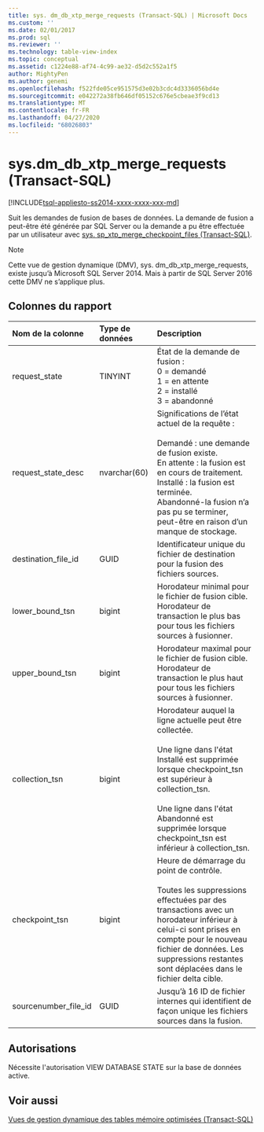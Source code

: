```yaml
---
title: sys. dm_db_xtp_merge_requests (Transact-SQL) | Microsoft Docs
ms.custom: ''
ms.date: 02/01/2017
ms.prod: sql
ms.reviewer: ''
ms.technology: table-view-index
ms.topic: conceptual
ms.assetid: c1224e88-af74-4c99-ae32-d5d2c552a1f5
author: MightyPen
ms.author: genemi
ms.openlocfilehash: f522fde05ce951575d3e02b3cdc4d3336056bd4e
ms.sourcegitcommit: e042272a38fb646df05152c676e5cbeae3f9cd13
ms.translationtype: MT
ms.contentlocale: fr-FR
ms.lasthandoff: 04/27/2020
ms.locfileid: "68026803"
---
```

# <a name="sysdm_db_xtp_merge_requests-transact-sql"></a>sys.dm_db_xtp_merge_requests (Transact-SQL)

[!INCLUDE[tsql-appliesto-ss2014-xxxx-xxxx-xxx-md](../../includes/tsql-appliesto-ss2014-xxxx-xxxx-xxx-md.md)]

Suit les demandes de fusion de bases de données. La demande de fusion a peut-être été générée par SQL Server ou la demande a pu être effectuée par un utilisateur avec [sys. sp_xtp_merge_checkpoint_files (Transact-SQL)](../../relational-databases/system-stored-procedures/sys-sp-xtp-merge-checkpoint-files-transact-sql.md).

> [!NOTE]
> Cette vue de gestion dynamique (DMV), sys. dm_db_xtp_merge_requests, existe jusqu’à Microsoft SQL Server 2014.
> Mais à partir de SQL Server 2016 cette DMV ne s’applique plus.

## <a name="columns-in-the-report"></a>Colonnes du rapport

| Nom de la colonne | Type de données | Description |
| :-- | :-- | :-- |
| request_state | TINYINT | État de la demande de fusion :<br/>0 = demandé<br/>1 = en attente<br/>2 = installé<br/>3 = abandonné |
| request_state_desc | nvarchar(60) | Significations de l’état actuel de la requête :<br/><br/>Demandé : une demande de fusion existe.<br/>En attente : la fusion est en cours de traitement.<br/>Installé : la fusion est terminée.<br/>Abandonné-la fusion n’a pas pu se terminer, peut-être en raison d’un manque de stockage. |
| destination_file_id | GUID | Identificateur unique du fichier de destination pour la fusion des fichiers sources. |
| lower_bound_tsn | bigint | Horodateur minimal pour le fichier de fusion cible. Horodateur de transaction le plus bas pour tous les fichiers sources à fusionner. |
| upper_bound_tsn | bigint | Horodateur maximal pour le fichier de fusion cible. Horodateur de transaction le plus haut pour tous les fichiers sources à fusionner. |
| collection_tsn | bigint | Horodateur auquel la ligne actuelle peut être collectée.<br/><br/>Une ligne dans l'état Installé est supprimée lorsque checkpoint_tsn est supérieur à collection_tsn.<br/><br/>Une ligne dans l'état Abandonné est supprimée lorsque checkpoint_tsn est inférieur à collection_tsn. |
| checkpoint_tsn | bigint | Heure de démarrage du point de contrôle.<br/><br/>Toutes les suppressions effectuées par des transactions avec un horodateur inférieur à celui-ci sont prises en compte pour le nouveau fichier de données. Les suppressions restantes sont déplacées dans le fichier delta cible. |
| sourcenumber_file_id | GUID | Jusqu’à 16 ID de fichier internes qui identifient de façon unique les fichiers sources dans la fusion. |

## <a name="permissions"></a>Autorisations

Nécessite l'autorisation VIEW DATABASE STATE sur la base de données active.

## <a name="see-also"></a>Voir aussi

[Vues de gestion dynamique des tables mémoire optimisées (Transact-SQL)](../../relational-databases/system-dynamic-management-views/memory-optimized-table-dynamic-management-views-transact-sql.md)
